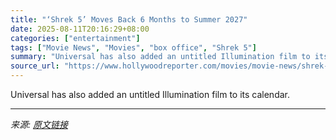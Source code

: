 ```yaml
---
title: "‘Shrek 5’ Moves Back 6 Months to Summer 2027"
date: 2025-08-11T20:16:29+08:00
categories: ["entertainment"]
tags: ["Movie News", "Movies", "box office", "Shrek 5"]
summary: "Universal has also added an untitled Illumination film to its calendar."
source_url: "https://www.hollywoodreporter.com/movies/movie-news/shrek-5-moves-back-6-summer-2027-1236341798/"
---
```


Universal has also added an untitled Illumination film to its calendar.

---

*来源: [原文链接](https://www.hollywoodreporter.com/movies/movie-news/shrek-5-moves-back-6-summer-2027-1236341798/)*
